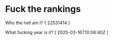 # Fuck the rankings

Who the hell am I?
{ 22531414 }

What fucking year is it?
[ 2025-03-16T10:06:40Z ]
